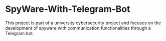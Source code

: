 # SpyWare-With-Telegram-Bot
This project is part of a university cybersecurity project and focuses on the development of spyware with communication functionalities through a Telegram bot.
